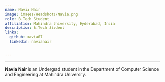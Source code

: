 ```yaml
---
name: Navia Nair
image: images/Headshots/Navia.png
role: B.Tech Student
affiliation: Mahindra University, Hyderabad, India
description: B.Tech Student
links:
  github: navia07
  linkedin: navianair
  

---
```

---

**Navia Nair** is an Undergrad student in the Department of Computer Science and Engineering at Mahindra University.
